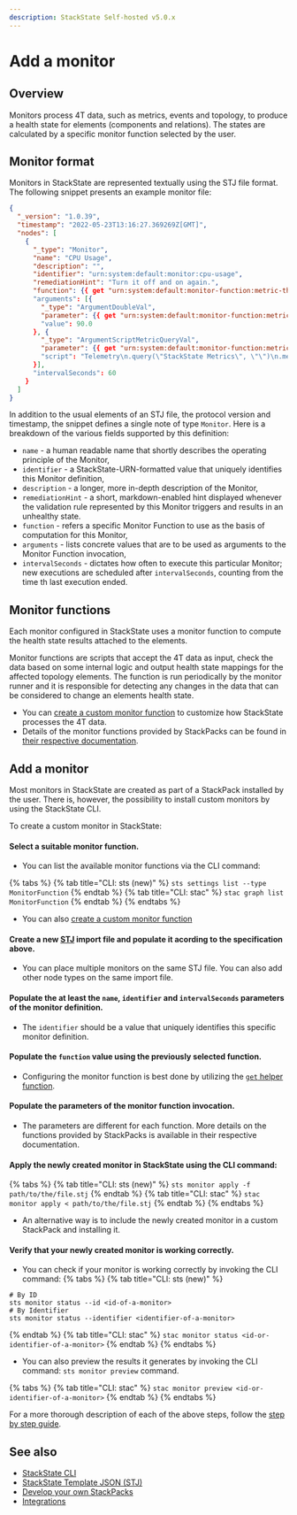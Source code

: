 ```yaml
---
description: StackState Self-hosted v5.0.x
---
```


# Add a monitor

## Overview

Monitors process 4T data, such as metrics, events and topology, to produce a health state for elements \(components and relations\). The states are calculated by a specific monitor function selected by the user.

## Monitor format

Monitors in StackState are represented textually using the STJ file format. The following snippet presents an example monitor file:

```json
{
  "_version": "1.0.39",
  "timestamp": "2022-05-23T13:16:27.369269Z[GMT]",
  "nodes": [
    {
      "_type": "Monitor",
      "name": "CPU Usage",
      "description": "",
      "identifier": "urn:system:default:monitor:cpu-usage",
      "remediationHint": "Turn it off and on again.",
      "function": {{ get "urn:system:default:monitor-function:metric-threshold" }},
      "arguments": [{
        "_type": "ArgumentDoubleVal",
        "parameter": {{ get "urn:system:default:monitor-function:metric-threshold" "Type=Parameter;Name=threshold" }},
        "value": 90.0
      }, {
        "_type": "ArgumentScriptMetricQueryVal",
        "parameter": {{ get "urn:system:default:monitor-function:metric-threshold" "Type=Parameter;Name=query" }},
        "script": "Telemetry\n.query(\"StackState Metrics\", \"\")\n.metricField(\"cpu-usage\")\n.groupBy(\"tags.name\")\n.start(\"-1m\")\n.aggregation(\"mean\", \"15s\")"
      }],
      "intervalSeconds": 60
    }
  ]
}
```

In addition to the usual elements of an STJ file, the protocol version and timestamp, the snippet defines a single note of type `Monitor`. Here is a breakdown of the various fields supported by this definition:
- `name` - a human readable name that shortly describes the operating principle of the Monitor,
- `identifier` - a StackState-URN-formatted value that uniquely identifies this Monitor definition,
- `description` - a longer, more in-depth description of the Monitor,
- `remediationHint` - a short, markdown-enabled hint displayed whenever the validation rule represented by this Monitor triggers and results in an unhealthy state.
- `function` - refers a specific Monitor Function to use as the basis of computation for this Monitor,
- `arguments` - lists concrete values that are to be used as arguments to the Monitor Function invocation,
- `intervalSeconds` - dictates how often to execute this particular Monitor; new executions are scheduled after `intervalSeconds`, counting from the time th last execution ended.

## Monitor functions

Each monitor configured in StackState uses a monitor function to compute the health state results attached to the elements.

Monitor functions are scripts that accept the 4T data as input, check the data based on some internal logic and output health state mappings for the affected topology elements. The function is run periodically by the monitor runner and it is responsible for detecting any changes in the data that can be considered to change an elements health state.

* You can [create a custom monitor function](../../develop/developer-guides/custom-functions/monitor-functions.md) to customize how StackState processes the 4T data.
* Details of the monitor functions provided by StackPacks can be found in [their respective documentation](../../stackpacks/integrations/README.md).

## Add a monitor

Most monitors in StackState are created as part of a StackPack installed by the user. There is, however, the possibility to install custom monitors by using the StackState CLI.

To create a custom monitor in StackState:

#### Select a suitable monitor function.
* You can list the available monitor functions via the CLI command:

{% tabs %}
{% tab title="CLI: sts (new)" %}
`sts settings list --type MonitorFunction`
{% endtab %}
{% tab title="CLI: stac" %}
`stac graph list MonitorFunction`
{% endtab %}
{% endtabs %}

* You can also [create a custom monitor function](../../develop/developer-guides/custom-functions/monitor-functions.md)

#### Create a new [STJ](../../develop/reference/stj/using_stj.md) import file and populate it acording to the specification above.
* You can place multiple monitors on the same STJ file. You can also add other node types on the same import file.

#### Populate the at least the `name`, `identifier` and `intervalSeconds` parameters of the monitor definition.
* The `identifier` should be a value that uniquely identifies this specific monitor definition.

#### Populate the `function` value using the previously selected function.
* Configuring the monitor function is best done by utilizing the [`get` helper function](../../develop/reference/stj/stj_reference.md#get).

#### Populate the parameters of the monitor function invocation.
* The parameters are different for each function. More details on the functions provided by StackPacks is available in their respective documentation.

#### Apply the newly created monitor in StackState using the CLI command:

{% tabs %}
{% tab title="CLI: sts (new)" %}
`sts monitor apply -f path/to/the/file.stj`
{% endtab %}
{% tab title="CLI: stac" %}
`stac monitor apply < path/to/the/file.stj`
{% endtab %}
{% endtabs %}

* An alternative way is to include the newly created monitor in a custom StackPack and installing it.

#### Verify that your newly created monitor is working correctly.
* You can check if your monitor is working correctly by invoking the CLI command:
{% tabs %}
{% tab title="CLI: sts (new)" %}
```
# By ID
sts monitor status --id <id-of-a-monitor>
# By Identifier
sts monitor status --identifier <identifier-of-a-monitor>
```
{% endtab %}
{% tab title="CLI: stac" %}
`stac monitor status <id-or-identifier-of-a-monitor>`
{% endtab %}
{% endtabs %}

* You can also preview the results it generates by invoking the CLI command: `sts monitor preview` command.

{% tabs %}
{% tab title="CLI: stac" %}
`stac monitor preview <id-or-identifier-of-a-monitor>`
{% endtab %}
{% endtabs %}

For a more thorough description of each of the above steps, follow the [step by step guide](../../develop/developer-guides/monitors/how-to-create-monitors.md).

## See also

* [StackState CLI](/setup/cli/README.md)
* [StackState Template JSON \(STJ\)](../../develop/reference/stj/README.md)
* [Develop your own StackPacks](../../stackpacks/sdk.md)
* [Integrations](../../stackpacks/integrations/README.md)
